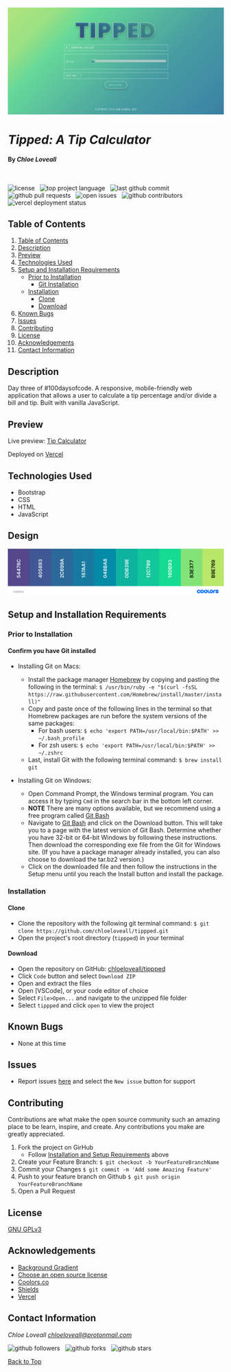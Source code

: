 ![project screenshot](assets/screenshot.png)

# _Tipped: A Tip Calculator_

#### By _**Chloe Loveall**_
<br>

![license](https://img.shields.io/github/license/chloeloveall/tippped?color=blue&style=flat-square) &nbsp; ![top project language](https://img.shields.io/github/languages/top/chloeloveall/tippped?style=flat-square) &nbsp; ![last github commit](https://img.shields.io/github/last-commit/chloeloveall/tippped?style=flat-square) &nbsp; ![github pull requests](https://img.shields.io/github/issues-pr/chloeloveall/tippped?style=flat-square) &nbsp; ![open issues](https://img.shields.io/github/issues-raw/chloeloveall/tippped?style=flat-square) &nbsp; ![github contributors](https://img.shields.io/github/contributors/chloeloveall/tippped?color=brightgreen&style=flat-square) &nbsp; ![vercel deployment status](https://img.shields.io/github/deployments/chloeloveall/tippped/production?label=vercel&logo=vercel)

## Table of Contents

1. [Table of Contents](#table-of-contents)
2. [Description](#description)
3. [Preview](#preview)
4. [Technologies Used](#technologies-used)
5. [Setup and Installation Requirements](#setup-and-installation-requirements)
    * [Prior to Installation](#prior-to-installation)
      * [Git Installation](#confirm-you-have-git-installed)
    * [Installation](#installation)
      * [Clone](#clone)
      * [Download](#download)
6. [Known Bugs](#known-bugs)
7. [Issues](#issues)
8. [Contributing](#contributing)
9. [License](#license)
10. [Acknowledgements](#acknowledgements)
11. [Contact Information](#contact-information)

## Description

Day three of #100daysofcode. A responsive, mobile-friendly web application that allows a user to calculate a tip percentage and/or divide a bill and tip. Built with vanilla JavaScript. 

## Preview

Live preview: [Tip Calculator](https://tipped.vercel.app/)

Deployed on [Vercel](https://vercel.com)

## Technologies Used

* Bootstrap
* CSS
* HTML
* JavaScript

## Design

![color palette](assets/colors.png)
## Setup and Installation Requirements

### Prior to Installation

#### Confirm you have Git installed

  * Installing Git on Macs:
    * Install the package manager [Homebrew](https://brew.sh/) by copying and pasting the following in the terminal: ```$ /usr/bin/ruby -e "$(curl -fsSL https://raw.githubusercontent.com/Homebrew/install/master/install)"```
    * Copy and paste once of the following lines in the terminal so that Homebrew packages are run before the system versions of the same packages:
      * For bash users: ```$ echo 'export PATH=/usr/local/bin:$PATH' >> ~/.bash_profile```
      * For zsh users: ```$ echo 'export PATH=/usr/local/bin:$PATH' >> ~/.zshrc```
    * Last, install Git with the following terminal command: ```$ brew install git```

  * Installing Git on Windows:
    * Open Command Prompt, the Windows terminal program. You can access it by typing ```Cmd``` in the search bar in the bottom left corner.
    * **NOTE** There are many options available, but we recommend using a free program called [Git Bash](https://gitforwindows.org/)
    * Navigate to [Git Bash](https://gitforwindows.org/) and click on the Download button. This will take you to a page with the latest version of Git Bash. Determine whether you have 32-bit or 64-bit Windows by following these instructions. Then download the corresponding exe file from the Git for Windows site. (If you have a package manager already installed, you can also choose to download the tar.bz2 version.)
    * Click on the downloaded file and then follow the instructions in the Setup menu until you reach the Install button and install the package.

### Installation

#### Clone

* Clone the repository with the following git terminal command: ```$ git clone https://github.com/chloeloveall/tippped.git```
* Open the project's root directory (```tippped```) in your terminal

#### Download

* Open the repository on GitHub: [chloeloveall/tippped](https://github.com/chloeloveall/tippped)
* Click ```Code``` button and select ```Download ZIP```
* Open and extract the files
* Open [VSCode], or your code editor of choice
* Select ```File>Open...``` and navigate to the unzipped file folder 
* Select ```tippped``` and click ```open``` to view the project

## Known Bugs

* None at this time

## Issues

* Report issues [here](https://github.com/chloeloveall/tippped/issues) and select the ```New issue``` button for support

## Contributing

Contributions are what make the open source community such an amazing place to be learn, inspire, and create. Any contributions you make are greatly appreciated.

1. Fork the project on GirHub
    * Follow [Installation and Setup Requirements](#setup-and-installation-requirements) above
2. Create your Feature Branch: ```$ git checkout -b YourFeatureBranchName```
3. Commit your Changes ```$ git commit -m 'Add some Amazing Feature'```
4. Push to your feature branch on Github ```$ git push origin YourFeatureBranchName```
5. Open a Pull Request

## License

[GNU GPLv3](LICENSE.txt)

## Acknowledgements

* [Background Gradient](https://codepen.io/suez/pen/vAais)
* [Choose an open source license](https://choosealicense.com/)
* [Coolors.co](https://coolors.co/)
* [Shields](https://shields.io/)
* [Vercel](https://vercel.com)

## Contact Information

_Chloe Loveall <chloeloveall@protonmail.com>_

![github followers](https://img.shields.io/github/followers/chloeloveall?style=social) &nbsp; ![github forks](https://img.shields.io/github/forks/chloeloveall/tippped?label=Forks&style=social) &nbsp; ![github stars](https://img.shields.io/github/stars/chloeloveall/tippped?style=social)

[Back to Top](#table-of-contents)